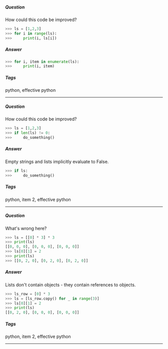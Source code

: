 ##### Question
How could this code be improved?
```python
>>> ls = [1,2,3]
>>> for i in range(ls):
>>>     print(i, ls[i])
```
##### Answer
```python
>>> for i, item in enumerate(ls):
>>>     print(i, item)
```
##### Tags
python, effective python

---

##### Question
How could this code be improved?
```python
>>> ls = [1,2,3]
>>> if len(ls) != 0:
>>>     do_something()
```

##### Answer
Empty strings and lists implicitly evaluate to False.
```python
>>> if ls:
>>>     do_something()
```
##### Tags
python, item 2, effective python

---

##### Question
What's wrong here?
```python
>>> ls = [[0] * 3] * 3
>>> print(ls)
[[0, 0, 0], [0, 0, 0], [0, 0, 0]]
>>> ls[0][1] = 2
>>> print(ls)
>>> [[0, 2, 0], [0, 2, 0], [0, 2, 0]]
```
##### Answer
Lists don't contain objects - they contain references to objects.
```python
>>> ls_row = [0] * 3
>>> ls = [ls_row.copy() for _ in range(3)]
>>> ls[0][1] = 2
>>> print(ls)
[[0, 2, 0], [0, 0, 0], [0, 0, 0]]
```
##### Tags
python, item 2, effective python

---
